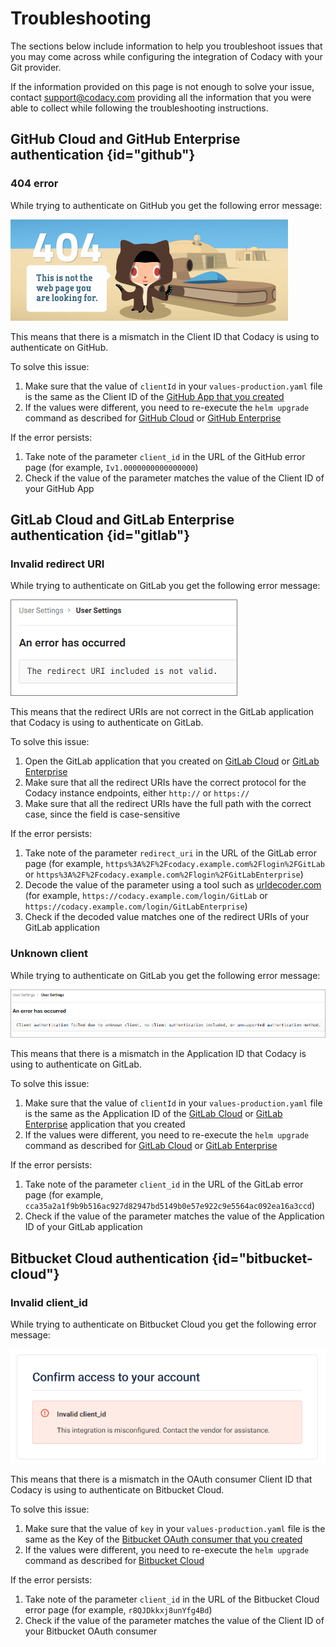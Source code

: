 # Troubleshooting

The sections below include information to help you troubleshoot issues that you may come across while configuring the integration of Codacy with your Git provider.

If the information provided on this page is not enough to solve your issue, contact [support@codacy.com](mailto:support@codacy.com) providing all the information that you were able to collect while following the troubleshooting instructions.

## GitHub Cloud and GitHub Enterprise authentication {id="github"}

### 404 error

While trying to authenticate on GitHub you get the following error message:

![Invalid client id](images/github-invalid-client-id.png)

This means that there is a mismatch in the Client ID that Codacy is using to authenticate on GitHub.

To solve this issue:

1.  Make sure that the value of `clientId` in your `values-production.yaml` file is the same as the Client ID of the [GitHub App that you created](github-app-create.md)
2.  If the values were different, you need to re-execute the `helm upgrade` command as described for [GitHub Cloud](github-cloud.md) or [GitHub Enterprise](github-enterprise.md)

If the error persists:

1.  Take note of the parameter `client_id` in the URL of the GitHub error page (for example, `Iv1.0000000000000000`)
2.  Check if the value of the parameter matches the value of the Client ID of your GitHub App

## GitLab Cloud and GitLab Enterprise authentication {id="gitlab"}

### Invalid redirect URI

While trying to authenticate on GitLab you get the following error message:

![Invalid redirect URI](images/gitlab-invalid-redirect-uri.png)

This means that the redirect URIs are not correct in the GitLab application that Codacy is using to authenticate on GitLab.

To solve this issue:

1.  Open the GitLab application that you created on [GitLab Cloud](gitlab-cloud.md#create-application) or [GitLab Enterprise](gitlab-enterprise.md#create-application)
2.  Make sure that all the redirect URIs have the correct protocol for the Codacy instance endpoints, either `http://` or `https://`
3.  Make sure that all the redirect URIs have the full path with the correct case, since the field is case-sensitive

If the error persists:

1.  Take note of the parameter `redirect_uri` in the URL of the GitLab error page (for example, `https%3A%2F%2Fcodacy.example.com%2Flogin%2FGitLab` or `https%3A%2F%2Fcodacy.example.com%2Flogin%2FGitLabEnterprise`)
2.  Decode the value of the parameter using a tool such as [urldecoder.com](https://www.urldecoder.org/) (for example, `https://codacy.example.com/login/GitLab` or `https://codacy.example.com/login/GitLabEnterprise`)
3.  Check if the decoded value matches one of the redirect URIs of your GitLab application

### Unknown client

While trying to authenticate on GitLab you get the following error message:

![Invalid application id](images/gitlab-invalid-application-id.png)

This means that there is a mismatch in the Application ID that Codacy is using to authenticate on GitLab.

To solve this issue:

1.  Make sure that the value of `clientId` in your `values-production.yaml` file is the same as the Application ID of the [GitLab Cloud](gitlab-cloud.md#create-application) or [GitLab Enterprise](gitlab-enterprise.md#create-application) application that you created
2.  If the values were different, you need to re-execute the `helm upgrade` command as described for [GitLab Cloud](gitlab-cloud.md#configure) or [GitLab Enterprise](gitlab-enterprise.md#configure)

If the error persists:

1.  Take note of the parameter `client_id` in the URL of the GitLab error page (for example, `cca35a2a1f9b9b516ac927d82947bd5149b0e57e922c9e5564ac092ea16a3ccd`)
2.  Check if the value of the parameter matches the value of the Application ID of your GitLab application

## Bitbucket Cloud authentication {id="bitbucket-cloud"}

### Invalid client_id

While trying to authenticate on Bitbucket Cloud you get the following error message:

![Invalid client_id](images/bitbucket-invalid-client-id.png)

This means that there is a mismatch in the OAuth consumer Client ID that Codacy is using to authenticate on Bitbucket Cloud.

To solve this issue:

1.  Make sure that the value of `key` in your `values-production.yaml` file is the same as the Key of the [Bitbucket OAuth consumer that you created](bitbucket-cloud.md#create-oauth)
2.  If the values were different, you need to re-execute the `helm upgrade` command as described for [Bitbucket Cloud](bitbucket-cloud.md#configure)

If the error persists:

1.  Take note of the parameter `client_id` in the URL of the Bitbucket Cloud error page (for example, `r8QJDkkxj8unYfg4Bd`)
2.  Check if the value of the parameter matches the value of the Client ID of your Bitbucket OAuth consumer
